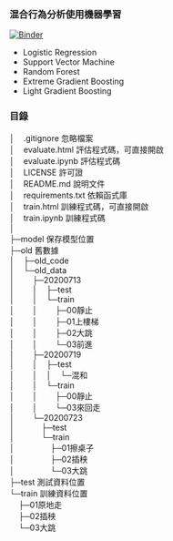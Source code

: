 ### 混合行為分析使用機器學習
[![Binder](https://mybinder.org/badge_logo.svg)](https://mybinder.org/v2/gh/min-lab/Action_Thinker/master)
* Logistic Regression
* Support Vector Machine
* Random Forest
* Extreme Gradient Boosting
* Light Gradient Boosting

### 目錄
│&nbsp;&nbsp;&nbsp;&nbsp;.gitignore 忽略檔案  
│&nbsp;&nbsp;&nbsp;&nbsp;evaluate.html 評估程式碼，可直接開啟  
│&nbsp;&nbsp;&nbsp;&nbsp;evaluate.ipynb 評估程式碼  
│&nbsp;&nbsp;&nbsp;&nbsp;LICENSE 許可證  
│&nbsp;&nbsp;&nbsp;&nbsp;README.md 說明文件  
│&nbsp;&nbsp;&nbsp;&nbsp;requirements.txt 依賴函式庫  
│&nbsp;&nbsp;&nbsp;&nbsp;train.html 訓練程式碼，可直接開啟  
│&nbsp;&nbsp;&nbsp;&nbsp;train.ipynb 訓練程式碼  
│  
├─model 保存模型位置  
├─old 舊數據  
│&nbsp;&nbsp;&nbsp;&nbsp;├─old_code  
│&nbsp;&nbsp;&nbsp;&nbsp;└─old_data  
│&nbsp;&nbsp;&nbsp;&nbsp;&nbsp;&nbsp;&nbsp;&nbsp;├─20200713  
│&nbsp;&nbsp;&nbsp;&nbsp;&nbsp;&nbsp;&nbsp;&nbsp;│&nbsp;&nbsp;&nbsp;&nbsp;├─test  
│&nbsp;&nbsp;&nbsp;&nbsp;&nbsp;&nbsp;&nbsp;&nbsp;│&nbsp;&nbsp;&nbsp;&nbsp;└─train  
│&nbsp;&nbsp;&nbsp;&nbsp;&nbsp;&nbsp;&nbsp;&nbsp;│&nbsp;&nbsp;&nbsp;&nbsp;&nbsp;&nbsp;&nbsp;&nbsp;├─00靜止  
│&nbsp;&nbsp;&nbsp;&nbsp;&nbsp;&nbsp;&nbsp;&nbsp;│&nbsp;&nbsp;&nbsp;&nbsp;&nbsp;&nbsp;&nbsp;&nbsp;├─01上樓梯  
│&nbsp;&nbsp;&nbsp;&nbsp;&nbsp;&nbsp;&nbsp;&nbsp;│&nbsp;&nbsp;&nbsp;&nbsp;&nbsp;&nbsp;&nbsp;&nbsp;├─02大跳  
│&nbsp;&nbsp;&nbsp;&nbsp;&nbsp;&nbsp;&nbsp;&nbsp;│&nbsp;&nbsp;&nbsp;&nbsp;&nbsp;&nbsp;&nbsp;&nbsp;└─03前進  
│&nbsp;&nbsp;&nbsp;&nbsp;&nbsp;&nbsp;&nbsp;&nbsp;├─20200719  
│&nbsp;&nbsp;&nbsp;&nbsp;&nbsp;&nbsp;&nbsp;&nbsp;│&nbsp;&nbsp;&nbsp;&nbsp;├─test  
│&nbsp;&nbsp;&nbsp;&nbsp;&nbsp;&nbsp;&nbsp;&nbsp;│&nbsp;&nbsp;&nbsp;&nbsp;│&nbsp;&nbsp;&nbsp;&nbsp;└─混和  
│&nbsp;&nbsp;&nbsp;&nbsp;&nbsp;&nbsp;&nbsp;&nbsp;│&nbsp;&nbsp;&nbsp;&nbsp;└─train  
│&nbsp;&nbsp;&nbsp;&nbsp;&nbsp;&nbsp;&nbsp;&nbsp;│&nbsp;&nbsp;&nbsp;&nbsp;&nbsp;&nbsp;&nbsp;&nbsp;├─00靜止  
│&nbsp;&nbsp;&nbsp;&nbsp;&nbsp;&nbsp;&nbsp;&nbsp;│&nbsp;&nbsp;&nbsp;&nbsp;&nbsp;&nbsp;&nbsp;&nbsp;└─03來回走  
│&nbsp;&nbsp;&nbsp;&nbsp;&nbsp;&nbsp;&nbsp;&nbsp;└─20200723  
│&nbsp;&nbsp;&nbsp;&nbsp;&nbsp;&nbsp;&nbsp;&nbsp;&nbsp;&nbsp;&nbsp;&nbsp;├─test  
│&nbsp;&nbsp;&nbsp;&nbsp;&nbsp;&nbsp;&nbsp;&nbsp;&nbsp;&nbsp;&nbsp;&nbsp;└─train  
│&nbsp;&nbsp;&nbsp;&nbsp;&nbsp;&nbsp;&nbsp;&nbsp;&nbsp;&nbsp;&nbsp;&nbsp;&nbsp;&nbsp;&nbsp;&nbsp;├─01擦桌子  
│&nbsp;&nbsp;&nbsp;&nbsp;&nbsp;&nbsp;&nbsp;&nbsp;&nbsp;&nbsp;&nbsp;&nbsp;&nbsp;&nbsp;&nbsp;&nbsp;├─02插秧  
│&nbsp;&nbsp;&nbsp;&nbsp;&nbsp;&nbsp;&nbsp;&nbsp;&nbsp;&nbsp;&nbsp;&nbsp;&nbsp;&nbsp;&nbsp;&nbsp;└─03大跳  
├─test 測試資料位置  
└─train 訓練資料位置  
&nbsp;&nbsp;&nbsp;&nbsp;├─01原地走  
&nbsp;&nbsp;&nbsp;&nbsp;├─02插秧  
&nbsp;&nbsp;&nbsp;&nbsp;└─03大跳  
